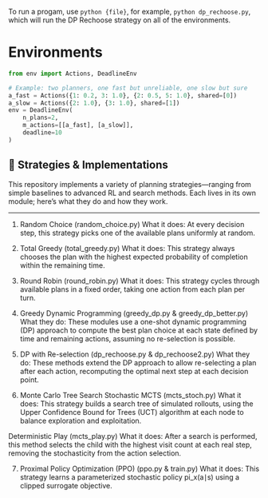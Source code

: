 To run a progam, use `python {file}`, for example, `python dp_rechoose.py`, which will run the DP Rechoose strategy on all of the environments.

# Environments

```python
from env import Actions, DeadlineEnv

# Example: two planners, one fast but unreliable, one slow but sure
a_fast = Actions({1: 0.2, 3: 1.0}, {2: 0.5, 5: 1.0}, shared=[0])
a_slow = Actions({2: 1.0}, {3: 1.0}, shared=[1])
env = DeadlineEnv(
    n_plans=2,
    m_actions=[[a_fast], [a_slow]],
    deadline=10
)
```


## 🧠 Strategies & Implementations

This repository implements a variety of planning strategies—ranging from simple baselines to advanced RL and search methods. Each lives in its own module; here’s what they do and how they work.

---

1. Random Choice (random_choice.py)
What it does: At every decision step, this strategy picks one of the available plans uniformly at random.

2. Total Greedy (total_greedy.py)
What it does: This strategy always chooses the plan with the highest expected probability of completion within the remaining time.

3. Round Robin (round_robin.py)
What it does: This strategy cycles through available plans in a fixed order, taking one action from each plan per turn.

4. Greedy Dynamic Programming (greedy_dp.py & greedy_dp_better.py)
What they do: These modules use a one-shot dynamic programming (DP) approach to compute the best plan choice at each state defined by time and remaining actions, assuming no re-selection is possible.

5. DP with Re-selection (dp_rechoose.py & dp_rechoose2.py)
What they do: These methods extend the DP approach to allow re-selecting a plan after each action, recomputing the optimal next step at each decision point.

6. Monte Carlo Tree Search
Stochastic MCTS (mcts_stoch.py)
What it does: This strategy builds a search tree of simulated rollouts, using the Upper Confidence Bound for Trees (UCT) algorithm at each node to balance exploration and exploitation.

Deterministic Play (mcts_play.py)
What it does: After a search is performed, this method selects the child with the highest visit count at each real step, removing the stochasticity from the action selection.

7. Proximal Policy Optimization (PPO) (ppo.py & train.py)
What it does: This strategy learns a parameterized stochastic policy 
pi_x(a∣s) using a clipped surrogate objective.
